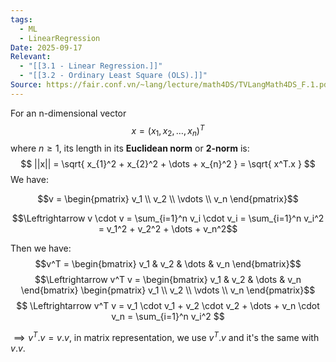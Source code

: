 ```yaml
---
tags:
  - ML
  - LinearRegression
Date: 2025-09-17
Relevant:
  - "[[3.1 - Linear Regression.]]"
  - "[[3.2 - Ordinary Least Square (OLS).]]"
Source: https://fair.conf.vn/~lang/lecture/math4DS/TVLangMath4DS_F.1.pdf
---
```

For an n-dimensional vector 
$$
x = (x_{1}, x_{2}, \dots, x_{n})^T
$$
where $n \geq 1$, its length in its **Euclidean norm** or **2-norm** is:
$$
||x|| = \sqrt{ x_{1}^2 + x_{2}^2 + \dots + x_{n}^2 } = \sqrt{ x^T.x }
$$
We have:

$$v = \begin{pmatrix} v_1 \\ v_2 \\ \vdots \\ v_n \end{pmatrix}$$

$$\Leftrightarrow v \cdot v = \sum_{i=1}^n v_i \cdot v_i = \sum_{i=1}^n v_i^2 = v_1^2 + v_2^2 + \dots + v_n^2$$

Then we have:
$$v^T = \begin{bmatrix} v_1 & v_2 & \dots & v_n \end{bmatrix}$$
$$\Leftrightarrow v^T v = \begin{bmatrix} v_1 & v_2 & \dots & v_n \end{bmatrix} \begin{pmatrix} v_1 \\ v_2 \\ \vdots \\ v_n \end{pmatrix}$$
$$
\Leftrightarrow v^T v = v_1 \cdot v_1 + v_2 \cdot v_2 + \dots + v_n \cdot v_n = \sum_{i=1}^n v_i^2
$$

$\implies v^T.v = v.v$, in matrix representation, we use $v^T.v$ and it's the same with $v.v$.

